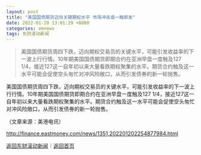 ```yaml
---
layout: post
title: "美国国债期货迈向关键期权水平 市场冲击或一触即发"
date: 2022-01-20 13:01:29 +0800
categories: emnews
tags: 东财滚动新闻
---
```

> 美国国债期货周四下跌，迈向期权交易员的关键水平，可能引发收益率的下一波上行行情。10年期美国国债期货即期合约在亚洲早盘一度触及127 1/4，接近127这一自年初以来大量看跌期权聚集的水平。期货合约触及这一水平可能会促使空头匆忙对冲风险敞口，从而引发债券的新一轮抛售。

<p>美国国债期货周四下跌，迈向期权交易员的关键水平，可能引发收益率的下一波上行行情。10年期美国国债期货即期合约在亚洲早盘一度触及127 1/4，接近127这一自年初以来大量看跌期权聚集的水平。期货合约触及这一水平可能会促使空头匆忙对冲风险敞口，从而引发债券的新一轮抛售。 </p><p class="em_media">（文章来源：美港电讯）</p>

<http://finance.eastmoney.com/news/1351,202201202254877984.html>

[返回东财滚动新闻](//finews.withounder.com/emnews/)｜[返回首页](//finews.withounder.com/)